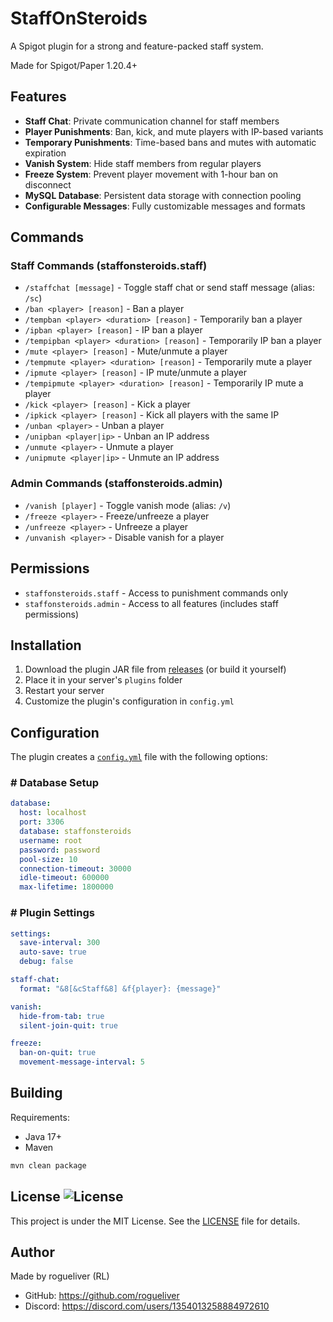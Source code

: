 # StaffOnSteroids

A Spigot plugin for a strong and feature-packed staff system.

Made for Spigot/Paper 1.20.4+

## Features

- **Staff Chat**: Private communication channel for staff members
- **Player Punishments**: Ban, kick, and mute players with IP-based variants
- **Temporary Punishments**: Time-based bans and mutes with automatic expiration
- **Vanish System**: Hide staff members from regular players
- **Freeze System**: Prevent player movement with 1-hour ban on disconnect
- **MySQL Database**: Persistent data storage with connection pooling
- **Configurable Messages**: Fully customizable messages and formats

## Commands

### Staff Commands (staffonsteroids.staff)
- `/staffchat [message]` - Toggle staff chat or send staff message (alias: `/sc`)
- `/ban <player> [reason]` - Ban a player
- `/tempban <player> <duration> [reason]` - Temporarily ban a player
- `/ipban <player> [reason]` - IP ban a player
- `/tempipban <player> <duration> [reason]` - Temporarily IP ban a player
- `/mute <player> [reason]` - Mute/unmute a player
- `/tempmute <player> <duration> [reason]` - Temporarily mute a player
- `/ipmute <player> [reason]` - IP mute/unmute a player
- `/tempipmute <player> <duration> [reason]` - Temporarily IP mute a player
- `/kick <player> [reason]` - Kick a player
- `/ipkick <player> [reason]` - Kick all players with the same IP
- `/unban <player>` - Unban a player
- `/unipban <player|ip>` - Unban an IP address
- `/unmute <player>` - Unmute a player
- `/unipmute <player|ip>` - Unmute an IP address

### Admin Commands (staffonsteroids.admin)
- `/vanish [player]` - Toggle vanish mode (alias: `/v`)
- `/freeze <player>` - Freeze/unfreeze a player
- `/unfreeze <player>` - Unfreeze a player
- `/unvanish <player>` - Disable vanish for a player

## Permissions

- `staffonsteroids.staff` - Access to punishment commands only
- `staffonsteroids.admin` - Access to all features (includes staff permissions)

## Installation

1. Download the plugin JAR file from [releases](https://github.com/rogueliver/staffonsteroids/releases) (or build it yourself)
2. Place it in your server's `plugins` folder
3. Restart your server
4. Customize the plugin's configuration in `config.yml`

## Configuration
The plugin creates a [`config.yml`](src/main/resources/config.yml) file with the following options:

### # Database Setup

```yaml
database:
  host: localhost
  port: 3306
  database: staffonsteroids
  username: root
  password: password
  pool-size: 10
  connection-timeout: 30000
  idle-timeout: 600000
  max-lifetime: 1800000
```

### # Plugin Settings

```yaml
settings:
  save-interval: 300
  auto-save: true
  debug: false

staff-chat:
  format: "&8[&cStaff&8] &f{player}: {message}"

vanish:
  hide-from-tab: true
  silent-join-quit: true

freeze:
  ban-on-quit: true
  movement-message-interval: 5
```

## Building
Requirements:

- Java 17+
- Maven

```bash
mvn clean package
```

## License ![License](https://img.shields.io/github/license/rogueliver/staffonsteroids)

This project is under the MIT License. See the [LICENSE](LICENSE) file for details.

## Author

Made by rogueliver (RL)

* GitHub: https://github.com/rogueliver
* Discord: https://discord.com/users/1354013258884972610